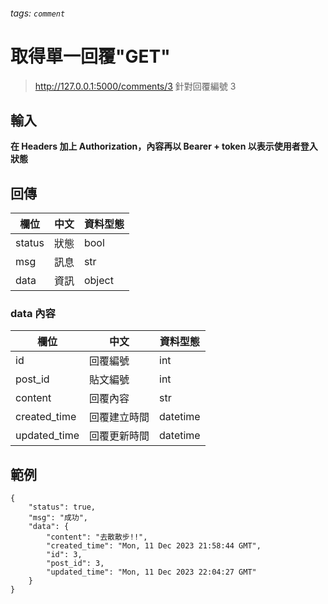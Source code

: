 ###### tags: `comment`


# 取得單一回覆"GET"

> http://127.0.0.1:5000/comments/3
針對回覆編號 3

## 輸入

**在 Headers 加上 Authorization，內容再以 Bearer + token 以表示使用者登入狀態**


## 回傳
| 欄位   | 中文 | 資料型態 |
| ------ | ---- | -------- |
| status | 狀態 | bool     |
| msg    | 訊息 | str      |
| data    | 資訊 | object      |

### data 內容

| 欄位         | 中文         | 資料型態 |
| ------------ | ------------ | -------- |
| id           | 回覆編號     | int      |
| post_id      | 貼文編號     | int      |
| content      | 回覆內容     | str      |
| created_time | 回覆建立時間 | datetime |
| updated_time | 回覆更新時間 | datetime |


## 範例


```json=
{
    "status": true,
    "msg": "成功",
    "data": {
        "content": "去散散步!!",
        "created_time": "Mon, 11 Dec 2023 21:58:44 GMT",
        "id": 3,
        "post_id": 3,
        "updated_time": "Mon, 11 Dec 2023 22:04:27 GMT"
    }
}
```
